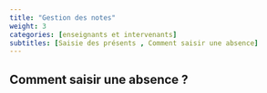 ```yaml
---
title: "Gestion des notes"
weight: 3
categories: [enseignants et intervenants]
subtitles: [Saisie des présents , Comment saisir une absence]
---
```


## Comment saisir une absence ?